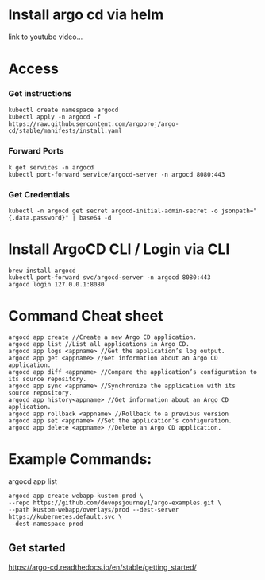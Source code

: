 

# Install argo cd via helm
link to youtube video...

# Access
### Get instructions
```
kubectl create namespace argocd
kubectl apply -n argocd -f https://raw.githubusercontent.com/argoproj/argo-cd/stable/manifests/install.yaml
```

### Forward Ports
```
k get services -n argocd
kubectl port-forward service/argocd-server -n argocd 8080:443
```

### Get Credentials
```
kubectl -n argocd get secret argocd-initial-admin-secret -o jsonpath="{.data.password}" | base64 -d
```

# Install ArgoCD CLI / Login via CLI
```
brew install argocd
kubectl port-forward svc/argocd-server -n argocd 8080:443
argocd login 127.0.0.1:8080
```

# Command Cheat sheet
```
argocd app create //Create a new Argo CD application.
argocd app list //List all applications in Argo CD.
argocd app logs <appname> //Get the application’s log output.
argocd app get <appname> //Get information about an Argo CD application.
argocd app diff <appname> //Compare the application’s configuration to its source repository.
argocd app sync <appname> //Synchronize the application with its source repository.
argocd app history<appname> //Get information about an Argo CD application.
argocd app rollback <appname> //Rollback to a previous version
argocd app set <appname> //Set the application’s configuration.
argocd app delete <appname> //Delete an Argo CD application.
```

# Example Commands:
argocd app list
```
argocd app create webapp-kustom-prod \
--repo https://github.com/devopsjourney1/argo-examples.git \
--path kustom-webapp/overlays/prod --dest-server https://kubernetes.default.svc \
--dest-namespace prod
```



## Get started
https://argo-cd.readthedocs.io/en/stable/getting_started/





